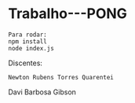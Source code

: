 # Trabalho---PONG
```
Para rodar:
npm install
node index.js
```
Discentes:
```
Newton Rubens Torres Quarentei
```
Davi Barbosa Gibson


